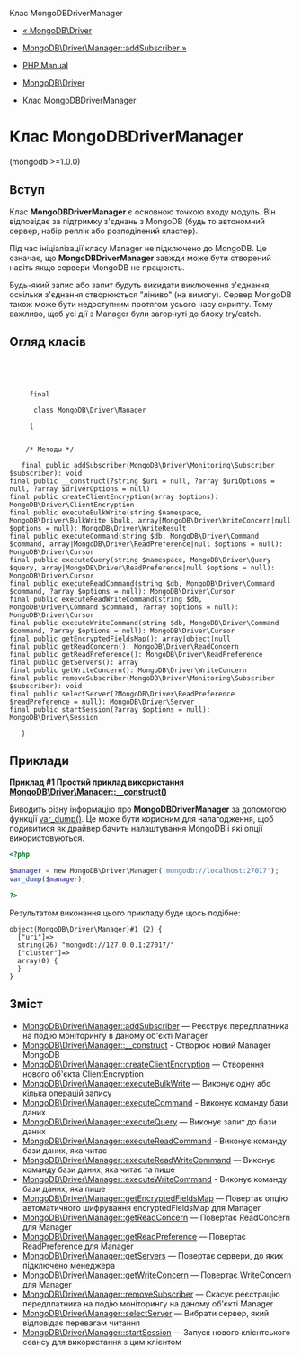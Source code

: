 Клас MongoDBDriverManager

-   [« MongoDB\\Driver](book.mongodb.html)
    
-   [MongoDB\\Driver\\Manager::addSubscriber »](mongodb-driver-manager.addsubscriber.html)
    
-   [PHP Manual](index.html)
    
-   [MongoDB\\Driver](book.mongodb.html)
    
-   Клас MongoDBDriverManager
    

# Клас MongoDBDriverManager

(mongodb >=1.0.0)

## Вступ

Клас **MongoDBDriverManager** є основною точкою входу модуль. Він відповідає за підтримку з'єднань з MongoDB (будь то автономний сервер, набір реплік або розподілений кластер).

Під час ініціалізації класу Manager не підключено до MongoDB. Це означає, що **MongoDBDriverManager** завжди може бути створений навіть якщо сервери MongoDB не працюють.

Будь-який запис або запит будуть викидати виключення з'єднання, оскільки з'єднання створюються "ліниво" (на вимогу). Сервер MongoDB також може бути недоступним протягом усього часу скрипту. Тому важливо, щоб усі дії з Manager були загорнуті до блоку try/catch.

## Огляд класів

```classsynopsis



    
     final
     
      class MongoDB\Driver\Manager
     
     {


    /* Методы */
    
   final public addSubscriber(MongoDB\Driver\Monitoring\Subscriber $subscriber): void
final public __construct(?string $uri = null, ?array $uriOptions = null, ?array $driverOptions = null)
final public createClientEncryption(array $options): MongoDB\Driver\ClientEncryption
final public executeBulkWrite(string $namespace, MongoDB\Driver\BulkWrite $bulk, array|MongoDB\Driver\WriteConcern|null $options = null): MongoDB\Driver\WriteResult
final public executeCommand(string $db, MongoDB\Driver\Command $command, array|MongoDB\Driver\ReadPreference|null $options = null): MongoDB\Driver\Cursor
final public executeQuery(string $namespace, MongoDB\Driver\Query $query, array|MongoDB\Driver\ReadPreference|null $options = null): MongoDB\Driver\Cursor
final public executeReadCommand(string $db, MongoDB\Driver\Command $command, ?array $options = null): MongoDB\Driver\Cursor
final public executeReadWriteCommand(string $db, MongoDB\Driver\Command $command, ?array $options = null): MongoDB\Driver\Cursor
final public executeWriteCommand(string $db, MongoDB\Driver\Command $command, ?array $options = null): MongoDB\Driver\Cursor
final public getEncryptedFieldsMap(): array|object|null
final public getReadConcern(): MongoDB\Driver\ReadConcern
final public getReadPreference(): MongoDB\Driver\ReadPreference
final public getServers(): array
final public getWriteConcern(): MongoDB\Driver\WriteConcern
final public removeSubscriber(MongoDB\Driver\Monitoring\Subscriber $subscriber): void
final public selectServer(?MongoDB\Driver\ReadPreference $readPreference = null): MongoDB\Driver\Server
final public startSession(?array $options = null): MongoDB\Driver\Session

   }
```

## Приклади

**Приклад #1 Простий приклад використання [MongoDB\\Driver\\Manager::\_\_construct()](mongodb-driver-manager.construct.html)**

Виводить різну інформацію про **MongoDBDriverManager** за допомогою функції [var\_dump()](function.var-dump.html). Це може бути корисним для налагодження, щоб подивитися як драйвер бачить налаштування MongoDB і які опції використовуються.

```php
<?php

$manager = new MongoDB\Driver\Manager('mongodb://localhost:27017');
var_dump($manager);

?>
```

Результатом виконання цього прикладу буде щось подібне:

```
object(MongoDB\Driver\Manager)#1 (2) {
  ["uri"]=>
  string(26) "mongodb://127.0.0.1:27017/"
  ["cluster"]=>
  array(0) {
  }
}
```

## Зміст

-   [MongoDB\\Driver\\Manager::addSubscriber](mongodb-driver-manager.addsubscriber.html) — Реєструє передплатника на подію моніторингу в даному об'єкті Manager
-   [MongoDB\\Driver\\Manager::\_\_construct](mongodb-driver-manager.construct.html) - Створює новий Manager MongoDB
-   [MongoDB\\Driver\\Manager::createClientEncryption](mongodb-driver-manager.createclientencryption.html) — Створення нового об'єкта ClientEncryption
-   [MongoDB\\Driver\\Manager::executeBulkWrite](mongodb-driver-manager.executebulkwrite.html) — Виконує одну або кілька операцій запису
-   [MongoDB\\Driver\\Manager::executeCommand](mongodb-driver-manager.executecommand.html) - Виконує команду бази даних
-   [MongoDB\\Driver\\Manager::executeQuery](mongodb-driver-manager.executequery.html) — Виконує запит до бази даних
-   [MongoDB\\Driver\\Manager::executeReadCommand](mongodb-driver-manager.executereadcommand.html) - Виконує команду бази даних, яка читає
-   [MongoDB\\Driver\\Manager::executeReadWriteCommand](mongodb-driver-manager.executereadwritecommand.html) — Виконує команду бази даних, яка читає та пише
-   [MongoDB\\Driver\\Manager::executeWriteCommand](mongodb-driver-manager.executewritecommand.html) - Виконує команду бази даних, яка пише
-   [MongoDB\\Driver\\Manager::getEncryptedFieldsMap](mongodb-driver-manager.getencryptedfieldsmap.html) — Повертає опцію автоматичного шифрування encryptedFieldsMap для Manager
-   [MongoDB\\Driver\\Manager::getReadConcern](mongodb-driver-manager.getreadconcern.html) — Повертає ReadConcern для Manager
-   [MongoDB\\Driver\\Manager::getReadPreference](mongodb-driver-manager.getreadpreference.html) — Повертає ReadPreference для Manager
-   [MongoDB\\Driver\\Manager::getServers](mongodb-driver-manager.getservers.html) — Повертає сервери, до яких підключено менеджера
-   [MongoDB\\Driver\\Manager::getWriteConcern](mongodb-driver-manager.getwriteconcern.html) — Повертає WriteConcern для Manager
-   [MongoDB\\Driver\\Manager::removeSubscriber](mongodb-driver-manager.removesubscriber.html) — Скасує реєстрацію передплатника на подію моніторингу на даному об'єкті Manager
-   [MongoDB\\Driver\\Manager::selectServer](mongodb-driver-manager.selectserver.html) — Вибрати сервер, який відповідає перевагам читання
-   [MongoDB\\Driver\\Manager::startSession](mongodb-driver-manager.startsession.html) — Запуск нового клієнтського сеансу для використання з цим клієнтом